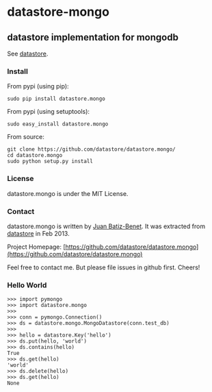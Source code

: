 # datastore-mongo

## datastore implementation for mongodb

See [datastore](https://github.com/datastore/datastore).


### Install

From pypi (using pip):

    sudo pip install datastore.mongo

From pypi (using setuptools):

    sudo easy_install datastore.mongo

From source:

    git clone https://github.com/datastore/datastore.mongo/
    cd datastore.mongo
    sudo python setup.py install


### License

datastore.mongo is under the MIT License.

### Contact

datastore.mongo is written by [Juan Batiz-Benet](https://github.com/jbenet).
It was extracted from [datastore](https://github.com/datastore/datastore)
in Feb 2013.

Project Homepage:
[https://github.com/datastore/datastore.mongo](https://github.com/datastore/datastore.mongo)

Feel free to contact me. But please file issues in github first. Cheers!


### Hello World

    >>> import pymongo
    >>> import datastore.mongo
    >>>
    >>> conn = pymongo.Connection()
    >>> ds = datastore.mongo.MongoDatastore(conn.test_db)
    >>>
    >>> hello = datastore.Key('hello')
    >>> ds.put(hello, 'world')
    >>> ds.contains(hello)
    True
    >>> ds.get(hello)
    'world'
    >>> ds.delete(hello)
    >>> ds.get(hello)
    None

